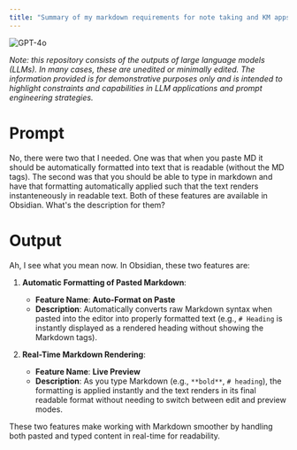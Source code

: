 ```yaml
---
title: "Summary of my markdown requirements for note taking and KM apps"
---
```

![GPT-4o](https://img.shields.io/badge/GPT--4o-3333FF?style=for-the-badge&logo=openai&logoColor=white)



*Note: this repository consists of the outputs of large language models (LLMs). In many cases, these are unedited or minimally edited. The information provided is for demonstrative purposes only and is intended to highlight constraints and capabilities in LLM applications and prompt engineering strategies.*


# Prompt

No, there were two that I needed. One was that when you paste MD it should be automatically formatted into text that is readable (without the MD tags). The second was that you should be able to type in markdown and have that formatting automatically applied such that the text renders instanteneously in readable text. Both of these features are available in Obsidian. What's the description for them?

# Output

Ah, I see what you mean now. In Obsidian, these two features are:

1. **Automatic Formatting of Pasted Markdown**:
   - **Feature Name**: **Auto-Format on Paste**
   - **Description**: Automatically converts raw Markdown syntax when pasted into the editor into properly formatted text (e.g., `# Heading` is instantly displayed as a rendered heading without showing the Markdown tags).

2. **Real-Time Markdown Rendering**:
   - **Feature Name**: **Live Preview**
   - **Description**: As you type Markdown (e.g., `**bold**`, `# heading`), the formatting is applied instantly and the text renders in its final readable format without needing to switch between edit and preview modes.

These two features make working with Markdown smoother by handling both pasted and typed content in real-time for readability.